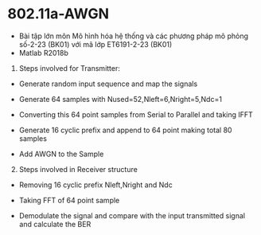 # 802.11a-AWGN
- Bài tập lớn môn Mô hình hóa hệ thống và các phương pháp mô phỏng số-2-23 (BK01) với mã lớp ET6191-2-23 (BK01)
- Matlab R2018b

1. Steps involved for Transmitter:
  - Generate random input sequence and map the signals

  - Generate 64 samples with Nused=52,Nleft=6,Nright=5,Ndc=1
  
  - Converting this 64 point samples from Serial to Parallel and taking IFFT
  
  - Generate 16 cyclic prefix and append to 64 point making total 80 samples
  
  - Add AWGN to the Sample

2. Steps involved in Receiver structure
 
  - Removing 16 cyclic prefix Nleft,Nright and Ndc

  - Taking FFT of 64 point sample
  
  - Demodulate the signal and compare with the input transmitted signal and calculate the BER
  

